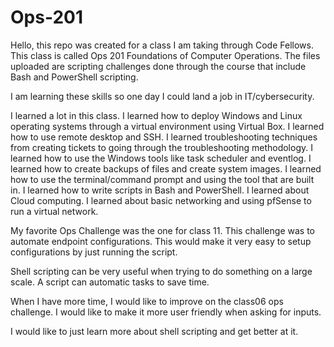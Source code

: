 # Ops-201


Hello, this repo was created for a class I am taking through Code Fellows. This class is called Ops 201 Foundations of Computer Operations. The files uploaded are scripting challenges done through the course that include Bash and PowerShell scripting. 

I am learning these skills so one day I could land a job in IT/cybersecurity.

I learned a lot in this class. I learned how to deploy Windows and Linux operating systems through a virtual environment using Virtual Box. I learned how to use remote desktop and SSH. I learned troubleshooting techniques from creating tickets to going through the troubleshooting methodology. I learned how to use the Windows tools like task scheduler and eventlog. I learned how to create backups of files and create system images. I learned how to use the terminal/command prompt and using the tool that are built in. I learned how to write scripts in Bash and PowerShell. I learned about Cloud computing. I learned about basic networking and using pfSense to run a virtual network. 

My favorite Ops Challenge was the one for class 11. This challenge was to automate endpoint configurations. This would make it very easy to setup configurations by just running the script. 

Shell scripting can be very useful when trying to do something on a large scale. A script can automatic tasks to save time. 

When I have more time, I would like to improve on the class06 ops challenge. I would like to make it more user friendly when asking for inputs. 

I would like to just learn more about shell scripting and get better at it.
